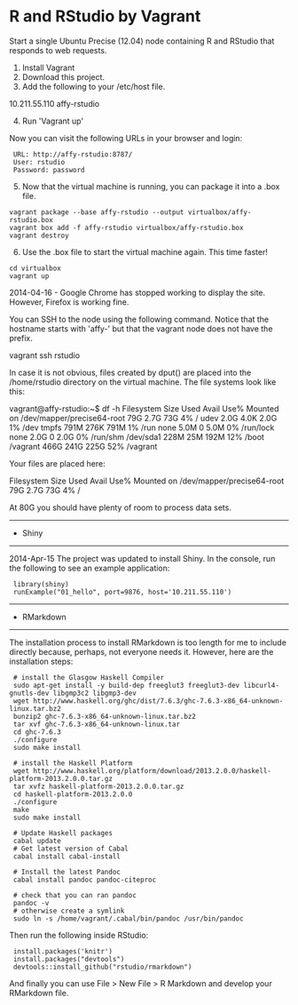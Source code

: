 R and RStudio by Vagrant
=======================

Start a single Ubuntu Precise (12.04) node containing R and RStudio that responds to web requests.

1. Install Vagrant
2. Download this project.
3. Add the following to your /etc/host file.

10.211.55.110	affy-rstudio

4. Run 'Vagrant up'

Now you can visit the following URLs in your browser and login:

     URL: http://affy-rstudio:8787/
     User: rstudio
     Password: password

5. Now that the virtual machine is running, you can package it into a .box file.

```
vagrant package --base affy-rstudio --output virtualbox/affy-rstudio.box
vagrant box add -f affy-rstudio virtualbox/affy-rstudio.box
vagrant destroy
```

6. Use the .box file to start the virtual machine again. This time faster!

```
cd virtualbox
vagrant up
```


2014-04-16 - Google Chrome has stopped working to display the site. However, Firefox is working fine.

You can SSH to the node using the following command. Notice that the hostname starts with 'affy-' but that 
the vagrant node does not have the prefix.

vagrant ssh rstudio

In case it is not obvious, files created by dput() are placed into the /home/rstudio directory on the virtual 
machine. The file systems look like this:

vagrant@affy-rstudio:~$ df -h
Filesystem                  Size  Used Avail Use% Mounted on
/dev/mapper/precise64-root   79G  2.7G   73G   4% /
udev                        2.0G  4.0K  2.0G   1% /dev
tmpfs                       791M  276K  791M   1% /run
none                        5.0M     0  5.0M   0% /run/lock
none                        2.0G     0  2.0G   0% /run/shm
/dev/sda1                   228M   25M  192M  12% /boot
/vagrant                    466G  241G  225G  52% /vagrant

Your files are placed here:

Filesystem                  Size  Used Avail Use% Mounted on
/dev/mapper/precise64-root   79G  2.7G   73G   4% /

At 80G you should have plenty of room to process data sets.

----------------
- Shiny
----------------

2014-Apr-15 The project was updated to install Shiny. In the console, run the following to see an example application:

     library(shiny)
     runExample("01_hello", port=9876, host='10.211.55.110')

----------------
- RMarkdown
----------------

The installation process to install RMarkdown is too length for me to include directly because, perhaps, not everyone needs it. However, here are the installation steps:

     # install the Glasgow Haskell Compiler
     sudo apt-get install -y build-dep freeglut3 freeglut3-dev libcurl4-gnutls-dev libgmp3c2 libgmp3-dev 
     wget http://www.haskell.org/ghc/dist/7.6.3/ghc-7.6.3-x86_64-unknown-linux.tar.bz2
     bunzip2 ghc-7.6.3-x86_64-unknown-linux.tar.bz2
     tar xvf ghc-7.6.3-x86_64-unknown-linux.tar
     cd ghc-7.6.3
     ./configure
     sudo make install

     # install the Haskell Platform
     wget http://www.haskell.org/platform/download/2013.2.0.0/haskell-platform-2013.2.0.0.tar.gz
     tar xvfz haskell-platform-2013.2.0.0.tar.gz
     cd haskell-platform-2013.2.0.0
     ./configure
     make
     sudo make install

     # Update Haskell packages
     cabal update
     # Get latest version of Cabal
     cabal install cabal-install

     # Install the latest Pandoc
     cabal install pandoc pandoc-citeproc

     # check that you can ran pandoc
     pandoc -v
     # otherwise create a symlink
     sudo ln -s /home/vagrant/.cabal/bin/pandoc /usr/bin/pandoc

Then run the following inside RStudio:

     install.packages('knitr')
     install.packages("devtools")
     devtools::install_github("rstudio/rmarkdown")

And finally you can use File > New File > R Markdown and develop your RMarkdown file.

